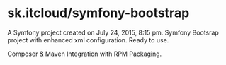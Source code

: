 sk.itcloud/symfony-bootstrap
===========

A Symfony project created on July 24, 2015, 8:15 pm.
Symfony Bootsrap project with enhanced xml configuration. Ready to use.

Composer & Maven Integration with RPM Packaging.
